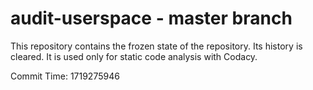 # audit-userspace - master branch

This repository contains the frozen state of the repository.
Its history is cleared. It is used only for static code
analysis with Codacy.

Commit Time: 1719275946